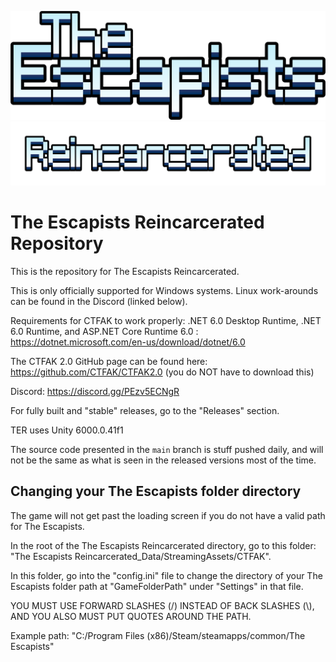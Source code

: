 ![alt text](TheEscapists.png)
![alt text](Reincarcerated.png)

# The Escapists Reincarcerated Repository

This is the repository for The Escapists Reincarcerated.

This is only officially supported for Windows systems. Linux work-arounds can be found in the Discord (linked below).

Requirements for CTFAK to work properly: 
.NET 6.0 Desktop Runtime, .NET 6.0 Runtime, and ASP.NET Core Runtime 6.0 : https://dotnet.microsoft.com/en-us/download/dotnet/6.0

The CTFAK 2.0 GitHub page can be found here: https://github.com/CTFAK/CTFAK2.0 (you do NOT have to download this)

Discord: https://discord.gg/PEzv5ECNgR

For fully built and "stable" releases, go to the "Releases" section.

TER uses Unity 6000.0.41f1

The source code presented in the ```main``` branch is stuff pushed daily, and will not be the same as what is seen in the released versions most of the time.

## Changing your The Escapists folder directory

The game will not get past the loading screen if you do not have a valid path for The Escapists.

In the root of the The Escapists Reincarcerated directory, go to this folder: "The Escapists Reincarcerated_Data/StreamingAssets/CTFAK".

In this folder, go into the "config.ini" file to change the directory of your The Escapists folder path at "GameFolderPath" under "Settings" in that file. 

YOU MUST USE FORWARD SLASHES (/) INSTEAD OF BACK SLASHES (\\), AND YOU ALSO MUST PUT QUOTES AROUND THE PATH.

Example path: "C:/Program Files (x86)/Steam/steamapps/common/The Escapists"
